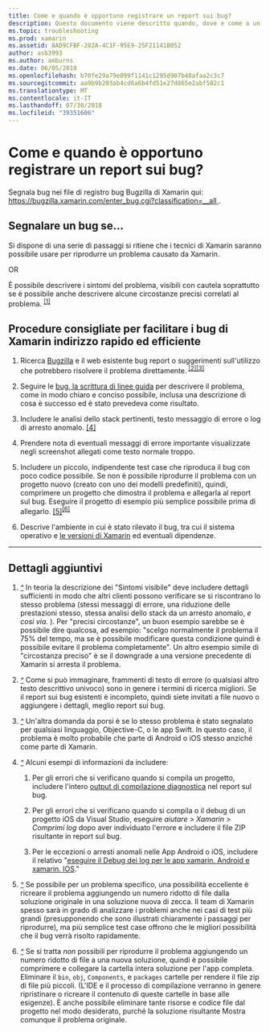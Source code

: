 ```yaml
---
title: Come e quando è opportuno registrare un report sui bug?
description: Questo documento viene descritto quando, dove e come a un report sui bug. Fornisce inoltre report sui bug procedure consigliate che consentono agli ingegneri di meglio diagnosticare il problema.
ms.topic: troubleshooting
ms.prod: xamarin
ms.assetid: 8AD9CFBF-282A-4C1F-95E9-25F21141B052
author: asb3993
ms.author: amburns
ms.date: 06/05/2018
ms.openlocfilehash: b70fe29a79e099f1141c1295d907b48afaa2c3c7
ms.sourcegitcommit: aa9b9b203ab4cd6a6b4fd51e27d865e2abf582c1
ms.translationtype: MT
ms.contentlocale: it-IT
ms.lasthandoff: 07/30/2018
ms.locfileid: "39351606"
---
```

# <a name="when-and-how-should-i-file-a-bug-report"></a>Come e quando è opportuno registrare un report sui bug?

Segnala bug nei file di registro bug Bugzilla di Xamarin qui: [ https://bugzilla.xamarin.com/enter_bug.cgi?classification=__all ](https://bugzilla.xamarin.com/enter_bug.cgi?classification=__all).

## <a name="file-a-bug-if"></a>Segnalare un bug se...

Si dispone di una serie di passaggi si ritiene che i tecnici di Xamarin saranno possibile usare per riprodurre un problema causato da Xamarin.

OR

È possibile descrivere i sintomi del problema, visibili con cautela soprattutto se è possibile anche descrivere alcune circostanze precisi correlati al problema. <sup> [[1]](#note-1)</sup>


## <a name="best-practices-to-help-xamarin-address-bugs-quickly-and-efficiently"></a>Procedure consigliate per facilitare i bug di Xamarin indirizzo rapido ed efficiente


1. <a name="ref-1" />Ricerca [Bugzilla](https://bugzilla.xamarin.com/query.cgi?format=specific&amp;bug_status=__all__) e il web esistente bug report o suggerimenti sull'utilizzo che potrebbero risolvere il problema direttamente.<sup> [[2]](#note-2)</sup><sup>[[3]](#note-3)</sup>

1. <a name="ref-2" />Seguire le [bug, la scrittura di linee guida](https://bugzilla.xamarin.com/page.cgi?id=bug-writing.html) per descrivere il problema, come in modo chiaro e conciso possibile, inclusa una descrizione di cosa è successo ed è stato prevedeva come risultato.

1. <a name="ref-3" />Includere le analisi dello stack pertinenti, testo messaggio di errore o log di arresto anomalo. <sup>[[4]](#note-4)</sup>

1. <a name="ref-4" />Prendere nota di eventuali messaggi di errore importante visualizzate negli screenshot allegati come testo normale troppo.

1. <a name="ref-5" />Includere un piccolo, indipendente test case che riproduca il bug con poco codice possibile.  Se non è possibile riprodurre il problema con un progetto nuovo (creato con uno dei modelli predefiniti), quindi, comprimere un progetto che dimostra il problema e allegarla al report sul bug.  Eseguire il progetto di esempio più semplice possibile prima di allegarlo. <sup> [[5]](#note-5)</sup><sup>[[6]](#note-6)</sup>

1. <a name="ref-6" />Descrive l'ambiente in cui è stato rilevato il bug, tra cui il sistema operativo e [le versioni di Xamarin](~/cross-platform/troubleshooting/questions/version-logs.md) ed eventuali dipendenze.

---

## <a name="additional-details"></a>Dettagli aggiuntivi

1. <a name="note-1" />[*^*](#ref-1) In teoria la descrizione dei "Sintomi visibile" deve includere dettagli sufficienti in modo che altri clienti possono verificare se si riscontrano lo stesso problema (stessi messaggi di errore, una riduzione delle prestazioni stesso, stessa analisi dello stack da un arresto anomalo, _e così via._ ). Per "precisi circostanze", un buon esempio sarebbe se è possibile dire qualcosa, ad esempio: "scelgo normalmente il problema il 75% del tempo, ma se è possibile modificare questa condizione quindi è possibile evitare il problema completamente". Un altro esempio simile di "circostanza preciso" è se il downgrade a una versione precedente di Xamarin si arresta il problema.

1. <a name="note-2" />[*^*](#ref-2) Come si può immaginare, frammenti di testo di errore (o qualsiasi altro testo descrittivo univoco) sono in genere i termini di ricerca migliori. Se il report sui bug esistenti è incompleto, quindi siete invitati a file nuovo o aggiungere i dettagli, meglio report sui bug.

1. <a name="note-3" />[*^*](#ref-3) Un'altra domanda da porsi è se lo stesso problema è stato segnalato per qualsiasi linguaggio, Objective-C, o le app Swift. In questo caso, il problema è molto probabile che parte di Android o iOS stesso anziché come parte di Xamarin.

1. <a name="note-4" />[*^*](#ref-4) Alcuni esempi di informazioni da includere:

    1. Per gli errori che si verificano quando si compila un progetto, includere l'intero [output di compilazione diagnostica](~/android/troubleshooting/troubleshooting.md#Diagnostic_MSBuild_Output) nel report sul bug.
    
    1. Per gli errori che si verificano quando si compila o il debug di un progetto iOS da Visual Studio, eseguire _aiutare > Xamarin > Comprimi log_ dopo aver individuato l'errore e includere il file ZIP risultante in report sul bug.
    
    1. Per le eccezioni o arresti anomali nelle App Android o iOS, includere il relativo "[eseguire il Debug dei log per le app xamarin. Android e xamarin. IOS](~/cross-platform/troubleshooting/questions/version-logs.md#debug-logs-for-xamarin-apps)."

1. <a name="note-5" />[*^*](#ref-5) Se possibile per un problema specifico, una possibilità eccellente è ricreare il problema aggiungendo un numero ridotto di file dalla soluzione originale in una soluzione nuova di zecca. Il team di Xamarin spesso sarà in grado di analizzare i problemi anche nei casi di test più grandi (presupponendo che sono illustrati chiaramente i passaggi per riprodurre), ma più semplice test case offrono che le migliori possibilità che il bug verrà risolto rapidamente.


1. <a name="note-6" />[*^*](#ref-6) Se si tratta _non_ possibili per riprodurre il problema aggiungendo un numero ridotto di file a una nuova soluzione, quindi è possibile comprimere e collegare la cartella intera soluzione per l'app completa. Eliminare il `bin`, `obj`, `Components`, e `packages` cartelle per rendere il file zip di file più piccoli. (L'IDE e il processo di compilazione verranno in genere ripristinare o ricreare il contenuto di queste cartelle in base alle esigenze). È anche possibile eliminare tante risorse e codice file dal progetto nel modo desiderato, purché la soluzione risultante Mostra comunque il problema originale.

